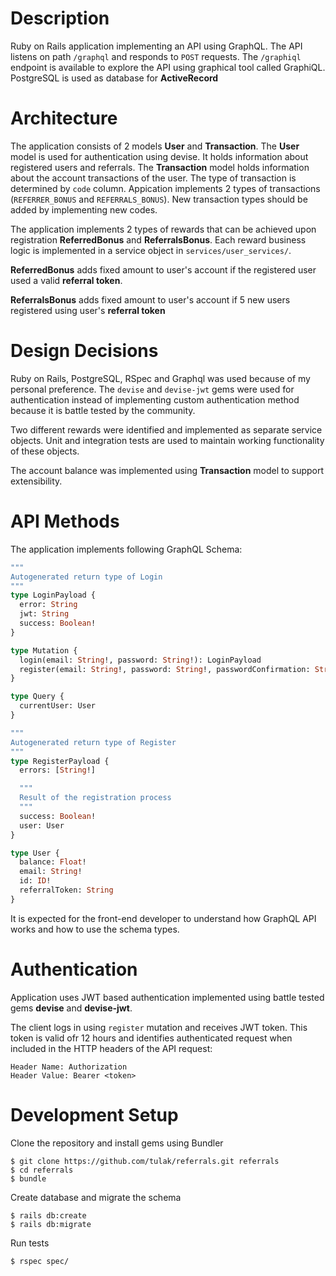 # Description

Ruby on Rails application implementing an API using GraphQL. The API listens on path `/graphql` and responds to `POST` requests. The `/graphiql` endpoint is available to explore the API using graphical tool called GraphiQL.
PostgreSQL is used as database for **ActiveRecord**

# Architecture

The application consists of 2 models **User** and **Transaction**. The **User** model is used for authentication using devise. It holds information about registered users and referrals. The **Transaction** model holds information about the account transactions of the user. The type of transaction is determined by `code` column. Appication implements 2 types of transactions (`REFERRER_BONUS` and `REFERRALS_BONUS`). New transaction types should be added by implementing new codes.

The application implements 2 types of rewards that can be achieved upon registration **ReferredBonus** and **ReferralsBonus**. Each reward business logic is implemented in a service object in `services/user_services/`. 

**ReferredBonus** adds fixed amount to user's account if the registered user used a valid **referral token**. 

**ReferralsBonus** adds fixed amount to user's account if 5 new users registered using user's **referral token**


# Design Decisions

Ruby on Rails, PostgreSQL, RSpec and Graphql was used because of my personal preference. The `devise` and `devise-jwt` gems were used for authentication instead of implementing custom authentication method because it is battle tested by the community.

Two different rewards were identified and implemented as separate service objects. Unit and integration tests are used to 
maintain working functionality of these objects.

The account balance was implemented using **Transaction** model to support extensibility.

# API Methods

The application implements following GraphQL Schema:

```graphql
"""
Autogenerated return type of Login
"""
type LoginPayload {
  error: String
  jwt: String
  success: Boolean!
}

type Mutation {
  login(email: String!, password: String!): LoginPayload
  register(email: String!, password: String!, passwordConfirmation: String!, referralToken: String): RegisterPayload
}

type Query {
  currentUser: User
}

"""
Autogenerated return type of Register
"""
type RegisterPayload {
  errors: [String!]

  """
  Result of the registration process
  """
  success: Boolean!
  user: User
}

type User {
  balance: Float!
  email: String!
  id: ID!
  referralToken: String
}
```
It is expected for the front-end developer to understand how GraphQL API works and how to use the schema types.

# Authentication

Application uses JWT based authentication implemented using battle tested gems **devise** and **devise-jwt**.

The client logs in using `register` mutation and receives JWT token. This token is valid ofr 12 hours and identifies authenticated request when included in the HTTP headers of the API request:
```
Header Name: Authorization 
Header Value: Bearer <token>
```

# Development Setup

Clone the repository and install gems using Bundler
```
$ git clone https://github.com/tulak/referrals.git referrals
$ cd referrals
$ bundle
```

Create database and migrate the schema
```
$ rails db:create
$ rails db:migrate
```

Run tests
```
$ rspec spec/
```
